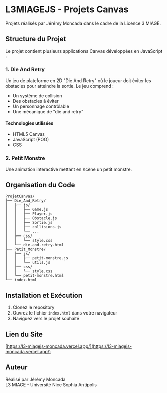 # L3MIAGEJS - Projets Canvas

Projets réalisés par Jérémy Moncada dans le cadre de la Licence 3 MIAGE.

## Structure du Projet

Le projet contient plusieurs applications Canvas développées en JavaScript :

### 1. Die And Retry

Un jeu de plateforme en 2D "Die And Retry" où le joueur doit éviter les obstacles pour atteindre la sortie. Le jeu comprend :
- Un système de collision
- Des obstacles à éviter
- Un personnage contrôlable
- Une mécanique de "die and retry"

#### Technologies utilisées
- HTML5 Canvas
- JavaScript (POO)
- CSS

### 2. Petit Monstre

Une animation interactive mettant en scène un petit monstre.

## Organisation du Code

```
ProjetCanvas/
├── Die_And_Retry/
│   ├── js/
│   │   ├── Game.js
│   │   ├── Player.js
│   │   ├── Obstacle.js
│   │   ├── Sortie.js
│   │   ├── collisions.js
│   │   └── ...
│   ├── css/
│   │   └── style.css
│   └── die-and-retry.html
├── Petit_Monstre/
│   ├── js/
│   │   ├── petit-monstre.js
│   │   └── utils.js
│   ├── css/
│   │   └── style.css
│   └── petit-monstre.html
└── index.html
```

## Installation et Exécution

1. Clonez le repository
2. Ouvrez le fichier `index.html` dans votre navigateur
3. Naviguez vers le projet souhaité

## Lien du Site

[https://l3-miagejs-moncada.vercel.app/](https://l3-miagejs-moncada.vercel.app/)

## Auteur

Réalisé par Jérémy Moncada  
L3 MIAGE - Université Nice Sophia Antipolis